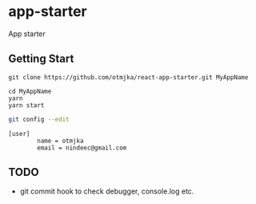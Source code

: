 # app-starter
App starter

## Getting Start

```
git clone https://github.com/otmjka/react-app-starter.git MyAppName
```

```
cd MyAppName
yarn
yarn start
```

```bash
git config --edit
```

```
[user]
        name = otmjka
        email = nindeec@gmail.com
```

## TODO

- git commit hook to check debugger, console.log etc.
